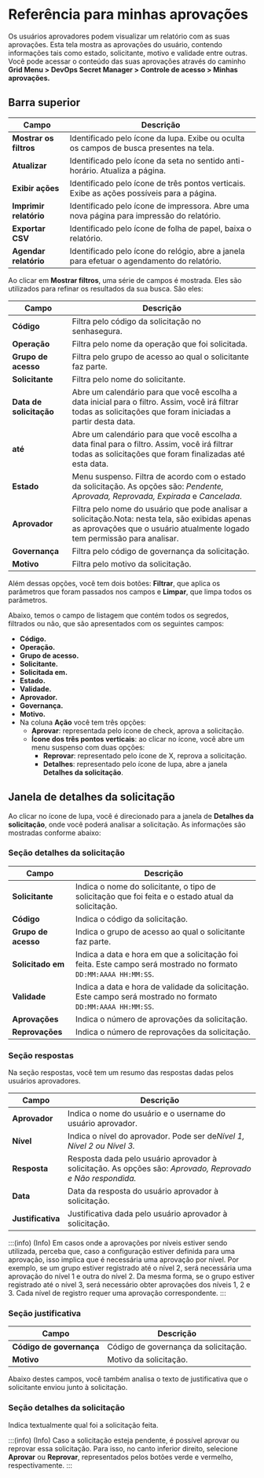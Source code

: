 # Referência para minhas aprovações

Os usuários aprovadores podem visualizar um relatório com as suas aprovações. Esta tela mostra as aprovações do usuário, contendo informações tais como estado, solicitante, motivo e validade entre outras. Você pode acessar o conteúdo das suas aprovações através do caminho **Grid Menu > DevOps Secret Manager > Controle de acesso > Minhas aprovações.**

## Barra superior

| Campo                    | Descrição                                                                                      |
| ------------------------ | ------------------------------------------------------------------------------------------------ |
| **Mostrar os filtros**  | Identificado pelo ícone da lupa. Exibe ou oculta os campos de busca presentes na tela.          |
| **Atualizar**           | Identificado pelo ícone da seta no sentido anti-horário. Atualiza a página.                   |
| **Exibir ações**      | Identificado pelo ícone de três pontos verticais. Exibe as  ações possíveis para a página. |
| **Imprimir relatório** | Identificado pelo ícone de impressora. Abre uma nova página para impressão do relatório.     |
| **Exportar CSV**        | Identificado pelo ícone de folha de papel, baixa o relatório.                                  |
| **Agendar relatório**  | Identificado pelo ícone do relógio, abre a janela para efetuar o agendamento do relatório.    |

Ao clicar em **Mostrar filtros**, uma série de campos é mostrada. Eles são utilizados para refinar os resultados da sua busca. São eles:

| Campo                      | Descrição                                                                                                                                                                          |
| -------------------------- | ------------------------------------------------------------------------------------------------------------------------------------------------------------------------------------ |
| **Código**               | Filtra pelo código da solicitação no senhasegura.                                                                                                                                 |
| **Operação**            | Filtra pelo nome da operação que foi solicitada.                                                                                                                                   |
| **Grupo de acesso**       | Filtra pelo grupo de acesso ao qual o solicitante faz parte.                                                                                                                         |
| **Solicitante**           | Filtra pelo nome do solicitante.                                                                                                                                                     |
| **Data de solicitação** | Abre um calendário para que você escolha a data inicial para o filtro. Assim, você irá filtrar todas as solicitações que foram iniciadas a partir desta data.                  |
| **até**                  | Abre um calendário para que você escolha a data final para o filtro. Assim, você irá filtrar todas as solicitações que foram finalizadas até esta data.                       |
| **Estado**                | Menu suspenso. Filtra de acordo com o estado da solicitação. As opções são: *Pendente, Aprovada, Reprovada, Expirada* e *Cancelada*.                                          |
| **Aprovador**             | Filtra pelo nome do usuário que pode analisar a solicitação.Nota: nesta tela, são exibidas apenas as aprovações que o usuário atualmente logado tem permissão para analisar. |
| **Governança**           | Filtra pelo código de governança da solicitação.                                                                                                                                 |
| **Motivo**                | Filtra pelo motivo da solicitação.                                                                                                                                                 |

Além dessas opções, você tem dois botões: **Filtrar**, que aplica os parâmetros que foram passados nos campos e **Limpar**, que limpa todos os parâmetros.

Abaixo, temos o campo de listagem que contém todos os segredos, filtrados ou não, que são apresentados com os seguintes campos:

* **Código.**
* **Operação.**
* **Grupo de acesso.**
* **Solicitante.**
* **Solicitada em.**
* **Estado.**
* **Validade.**
* **Aprovador.**
* **Governança.**
* **Motivo.**
* Na coluna **Ação** você tem três opções:
  * **Aprovar**: representada pelo ícone de check, aprova a solicitação.
  * **Ícone dos três pontos verticais**: ao clicar no ícone, você abre um menu suspenso com duas opções:
    * **Reprovar**: representado pelo ícone de X, reprova a solicitação.
    * **Detalhes**: representado pelo ícone de lupa, abre a janela **Detalhes da solicitação**.

## Janela de detalhes da solicitação

Ao clicar no ícone de lupa, você é direcionado para a janela de **Detalhes da solicitação**, onde você poderá analisar a solicitação. As informações são mostradas conforme abaixo:

### Seção detalhes da solicitação

| Campo                     | Descrição                                                                                                          |
| ------------------------- | -------------------------------------------------------------------------------------------------------------------- |
| **Solicitante**     | Indica o nome do solicitante, o tipo de solicitação que foi feita e o estado atual da solicitação.               |
| **Código**         | Indica o código da solicitação.                                                                                   |
| **Grupo de acesso** | Indica o grupo de acesso ao qual o solicitante faz parte.                                                            |
| **Solicitado em**   | Indica a data e hora em que a solicitação foi feita. Este campo será mostrado no formato `DD:MM:AAAA HH:MM:SS`. |
| **Validade**        | Indica a data e hora de validade da solicitação. Este campo será mostrado no formato `DD:MM:AAAA HH:MM:SS`.     |
| **Aprovações**    | Indica o número de aprovações da solicitação.                                                                   |
| **Reprovações**   | Indica o número de reprovações da solicitação.                                                                  |

### Seção respostas

Na seção respostas, você tem um resumo das respostas dadas pelos usuários aprovadores.

| Campo                   | Descrição                                                                                                         |
| ----------------------- | ------------------------------------------------------------------------------------------------------------------- |
| **Aprovador**     | Indica o nome do usuário e o username do usuário aprovador.                                                       |
| **Nível**        | Indica o nível do aprovador. Pode ser de*Nível 1, Nível 2 ou Nível 3.*                                        |
| **Resposta**      | Resposta dada pelo usuário aprovador à solicitação. As opções são: *Aprovado, Reprovado e Não respondida.* |
| **Data**          | Data da resposta do usuário aprovador à solicitação.                                                            |
| **Justificativa** | Justificativa dada pelo usuário aprovador à solicitação.                                                        |

:::(info) (Info)
Em casos onde a aprovações por níveis estiver sendo utilizada, perceba que, caso a configuração estiver definida para uma aprovação, isso implica que é necessária uma aprovação por nível. Por exemplo, se um grupo estiver registrado até o nível 2, será necessária uma aprovação do nível 1 e outra do nível 2. Da mesma forma, se o grupo estiver registrado até o nível 3, será necessário obter aprovações dos níveis 1, 2 e 3. Cada nível de registro requer uma aprovação correspondente.
:::

### Seção justificativa

| Campo                       | Descrição                              |
| --------------------------- | ---------------------------------------- |
| **Código de governança** | Código de governança da solicitação. |
| **Motivo**                 | Motivo da solicitação.                 |

Abaixo destes campos, você também analisa o texto de justificativa que o solicitante enviou junto à solicitação.

### Seção detalhes da solicitação

Indica textualmente qual foi a solicitação feita.

:::(info) (Info)
Caso a solicitação esteja pendente, é possível aprovar ou reprovar essa solicitação. Para isso, no canto inferior direito, selecione **Aprovar** ou **Reprovar**, representados pelos botões verde e vermelho, respectivamente.
:::